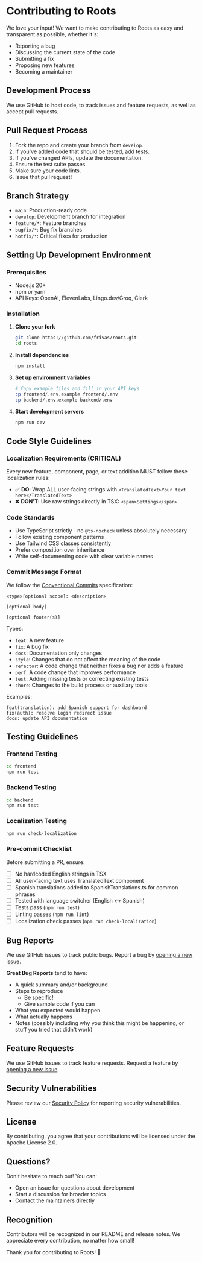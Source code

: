# Contributing to Roots

We love your input! We want to make contributing to Roots as easy and transparent as possible, whether it's:

- Reporting a bug
- Discussing the current state of the code
- Submitting a fix
- Proposing new features
- Becoming a maintainer

## Development Process

We use GitHub to host code, to track issues and feature requests, as well as accept pull requests.

## Pull Request Process

1. Fork the repo and create your branch from `develop`.
2. If you've added code that should be tested, add tests.
3. If you've changed APIs, update the documentation.
4. Ensure the test suite passes.
5. Make sure your code lints.
6. Issue that pull request!

## Branch Strategy

- `main`: Production-ready code
- `develop`: Development branch for integration
- `feature/*`: Feature branches
- `bugfix/*`: Bug fix branches
- `hotfix/*`: Critical fixes for production

## Setting Up Development Environment

### Prerequisites

- Node.js 20+
- npm or yarn
- API Keys: OpenAI, ElevenLabs, Lingo.dev/Groq, Clerk

### Installation

1. **Clone your fork**

   ```bash
   git clone https://github.com/frivas/roots.git
   cd roots
   ```

2. **Install dependencies**

   ```bash
   npm install
   ```

3. **Set up environment variables**

   ```bash
   # Copy example files and fill in your API keys
   cp frontend/.env.example frontend/.env
   cp backend/.env.example backend/.env
   ```

4. **Start development servers**
   ```bash
   npm run dev
   ```

## Code Style Guidelines

### Localization Requirements (CRITICAL)

Every new feature, component, page, or text addition MUST follow these localization rules:

- ✅ **DO**: Wrap ALL user-facing strings with `<TranslatedText>Your text here</TranslatedText>`
- ❌ **DON'T**: Use raw strings directly in TSX: `<span>Settings</span>`

### Code Standards

- Use TypeScript strictly - no `@ts-nocheck` unless absolutely necessary
- Follow existing component patterns
- Use Tailwind CSS classes consistently
- Prefer composition over inheritance
- Write self-documenting code with clear variable names

### Commit Message Format

We follow the [Conventional Commits](https://www.conventionalcommits.org/) specification:

```
<type>[optional scope]: <description>

[optional body]

[optional footer(s)]
```

Types:

- `feat`: A new feature
- `fix`: A bug fix
- `docs`: Documentation only changes
- `style`: Changes that do not affect the meaning of the code
- `refactor`: A code change that neither fixes a bug nor adds a feature
- `perf`: A code change that improves performance
- `test`: Adding missing tests or correcting existing tests
- `chore`: Changes to the build process or auxiliary tools

Examples:

```
feat(translation): add Spanish support for dashboard
fix(auth): resolve login redirect issue
docs: update API documentation
```

## Testing Guidelines

### Frontend Testing

```bash
cd frontend
npm run test
```

### Backend Testing

```bash
cd backend
npm run test
```

### Localization Testing

```bash
npm run check-localization
```

### Pre-commit Checklist

Before submitting a PR, ensure:

- [ ] No hardcoded English strings in TSX
- [ ] All user-facing text uses TranslatedText component
- [ ] Spanish translations added to SpanishTranslations.ts for common phrases
- [ ] Tested with language switcher (English ↔ Spanish)
- [ ] Tests pass (`npm run test`)
- [ ] Linting passes (`npm run lint`)
- [ ] Localization check passes (`npm run check-localization`)

## Bug Reports

We use GitHub issues to track public bugs. Report a bug by [opening a new issue](https://github.com/frivas/roots/issues/new?template=bug_report.md).

**Great Bug Reports** tend to have:

- A quick summary and/or background
- Steps to reproduce
  - Be specific!
  - Give sample code if you can
- What you expected would happen
- What actually happens
- Notes (possibly including why you think this might be happening, or stuff you tried that didn't work)

## Feature Requests

We use GitHub issues to track feature requests. Request a feature by [opening a new issue](https://github.com/frivas/roots/issues/new?template=feature_request.md).

## Security Vulnerabilities

Please review our [Security Policy](SECURITY.md) for reporting security vulnerabilities.

## License

By contributing, you agree that your contributions will be licensed under the Apache License 2.0.

## Questions?

Don't hesitate to reach out! You can:

- Open an issue for questions about development
- Start a discussion for broader topics
- Contact the maintainers directly

## Recognition

Contributors will be recognized in our README and release notes. We appreciate every contribution, no matter how small!

Thank you for contributing to Roots! 🌱
